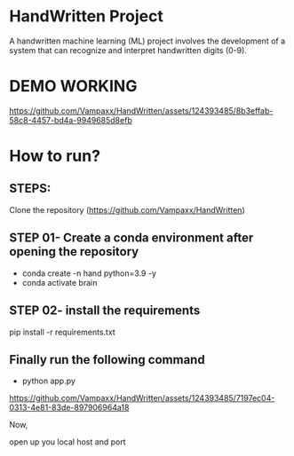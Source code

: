 # HandWritten Project

A handwritten machine learning (ML) project involves the development of a system that can recognize and interpret handwritten digits (0-9). 

# DEMO WORKING



https://github.com/Vampaxx/HandWritten/assets/124393485/8b3effab-58c8-4457-bd4a-9949685d8efb



# How to run?

## STEPS:
Clone the repository
(https://github.com/Vampaxx/HandWritten)

## STEP 01- Create a conda environment after opening the repository

- conda create -n hand python=3.9 -y
- conda activate brain

## STEP 02- install the requirements

pip install -r requirements.txt

## Finally run the following command

- python app.py


https://github.com/Vampaxx/HandWritten/assets/124393485/7197ec04-0313-4e81-83de-897906964a18




Now,

open up you local host and port



  

